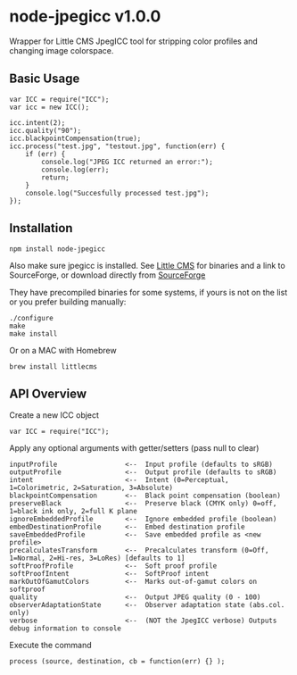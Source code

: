 # node-jpegicc v1.0.0

Wrapper for Little CMS JpegICC tool for stripping color profiles and changing image colorspace.

## Basic Usage

```
var ICC = require("ICC");
var icc = new ICC();

icc.intent(2);
icc.quality("90");
icc.blackpointCompensation(true);
icc.process("test.jpg", "testout.jpg", function(err) {
	if (err) {
		console.log("JPEG ICC returned an error:");
		console.log(err);
		return;
	}
	console.log("Succesfully processed test.jpg");
});
```

## Installation

    npm install node-jpegicc

Also make sure jpegicc is installed.  See [Little CMS](http://www.littlecms.com/download.html) for binaries and a link to SourceForge, or download directly from [SourceForge](http://sourceforge.net/projects/lcms/files/lcms/2.5/lcms2-2.5.tar.gz/download)

They have precompiled binaries for some systems, if yours is not on the list or you prefer building manually:

    ./configure
    make
    make install

Or on a MAC with Homebrew

    brew install littlecms

## API Overview

Create a new ICC object

    var ICC = require("ICC");
    
Apply any optional arguments with getter/setters (pass null to clear)

```    
inputProfile                 <--  Input profile (defaults to sRGB)
outputProfile                <--  Output profile (defaults to sRGB)
intent                       <--  Intent (0=Perceptual, 1=Colorimetric, 2=Saturation, 3=Absolute)
blackpointCompensation       <--  Black point compensation (boolean)
preserveBlack                <--  Preserve black (CMYK only) 0=off, 1=black ink only, 2=full K plane
ignoreEmbeddedProfile        <--  Ignore embedded profile (boolean)
embedDestinationProfile      <--  Embed destination profile
saveEmbeddedProfile          <--  Save embedded profile as <new profile>
precalculatesTransform       <--  Precalculates transform (0=Off, 1=Normal, 2=Hi-res, 3=LoRes) [defaults to 1]
softProofProfile             <--  Soft proof profile
softProofIntent              <--  SoftProof intent
markOutOfGamutColors         <--  Marks out-of-gamut colors on softproof
quality                      <--  Output JPEG quality (0 - 100)
observerAdaptationState      <--  Observer adaptation state (abs.col. only)
verbose                      <--  (NOT the JpegICC verbose) Outputs debug information to console
 ```  

Execute the command

```
process	(source, destination, cb = function(err) {} );
```
